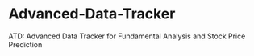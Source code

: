 # Advanced-Data-Tracker
ATD: Advanced Data Tracker for Fundamental Analysis and Stock Price Prediction
